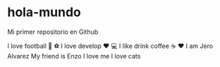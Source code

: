 # hola-mundo

Mi primer repositorio en Github 

I love football 💪 :soccer:
I love develop :heart: :computer:
I like drink coffee :coffee: :heart: 
I am Jero Alvarez
My friend is Enzo
I love me
I love cats